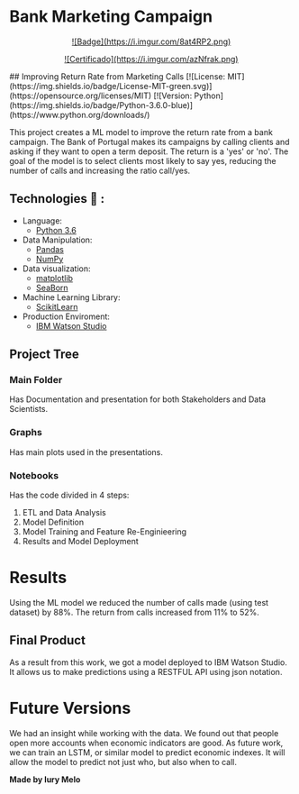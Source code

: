 # Bank Marketing Campaign
<p align="center">
  <a href="https://www.youracclaim.com/badges/a78eec88-8a69-43fb-8d1a-c0afe6cf2233/public_url" rel="Badge">![Badge](https://i.imgur.com/8at4RP2.png)</a>
</p>
<p align="center">
  <a href="https://coursera.org/share/6cf953584607f1958e76b02bf9d0355e" rel="Certificado">![Certificado](https://i.imgur.com/azNfrak.png)</a>
</p>
## Improving Return Rate from Marketing Calls
[![License: MIT](https://img.shields.io/badge/License-MIT-green.svg)](https://opensource.org/licenses/MIT) [![Version: Python](https://img.shields.io/badge/Python-3.6.0-blue)](https://www.python.org/downloads/) 

This project creates a ML model to improve the return rate from a bank campaign. 
The Bank of Portugal makes its campaigns by calling clients and asking if they want to open a term deposit. The return is a 'yes' or 'no'. The goal of the model is to select clients most likely to say yes, reducing the number of calls and increasing the ratio call/yes. 

## Technologies :rocket: :

  * Language:
    * [Python 3.6](https://www.python.org/)
  * Data Manipulation:
    * [Pandas](https://pandas.pydata.org/)
    * [NumPy](https://numpy.org/)
  * Data visualization:
    * [matplotlib](https://matplotlib.org/)
    * [SeaBorn](https://seaborn.pydata.org/)
  * Machine Learning Library:
    * [ScikitLearn](scikit-learn.org/)
  * Production Enviroment:
    * [IBM Watson Studio](https://www.ibm.com/br-pt/cloud/watson-studio)
 

## Project Tree
### Main Folder
Has Documentation and presentation for both Stakeholders and Data Scientists.
### Graphs
Has main plots used in the presentations.
### Notebooks
Has the code divided in 4 steps:
  1. ETL and Data Analysis
  2. Model Definition
  3. Model Training and Feature Re-Enginieering
  4. Results and Model Deployment

# Results
Using the ML model we reduced the number of calls made (using test dataset) by 88%. The return from calls increased from 11% to 52%. 

## Final Product
As a result from this work, we got a model deployed to IBM Watson Studio. It allows us to make predictions using a RESTFUL API using json notation.

# Future Versions
We had an insight while working with the data. We found out that people open more accounts when economic indicators are good. As future work, we can train an LSTM, or similar model to predict economic indexes. It will allow the model to predict not just who, but also when to call.

**Made by Iury Melo**